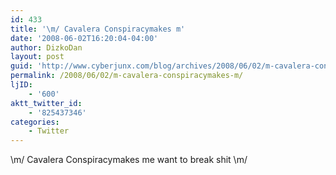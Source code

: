 ```yaml
---
id: 433
title: '\m/ Cavalera Conspiracymakes m'
date: '2008-06-02T16:20:04-04:00'
author: DizkoDan
layout: post
guid: 'http://www.cyberjunx.com/blog/archives/2008/06/02/m-cavalera-conspiracymakes-m/'
permalink: /2008/06/02/m-cavalera-conspiracymakes-m/
ljID:
    - '600'
aktt_twitter_id:
    - '825437346'
categories:
    - Twitter
---
```


\\m/ Cavalera Conspiracymakes me want to break shit \\m/